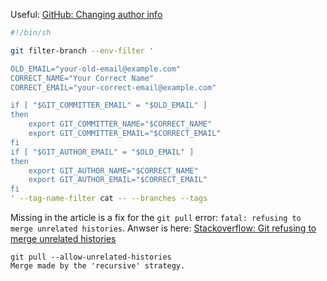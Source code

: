 Useful: [GitHub: Changing author info](https://help.github.com/articles/changing-author-info/)

```bash
#!/bin/sh

git filter-branch --env-filter '

OLD_EMAIL="your-old-email@example.com"
CORRECT_NAME="Your Correct Name"
CORRECT_EMAIL="your-correct-email@example.com"

if [ "$GIT_COMMITTER_EMAIL" = "$OLD_EMAIL" ]
then
    export GIT_COMMITTER_NAME="$CORRECT_NAME"
    export GIT_COMMITTER_EMAIL="$CORRECT_EMAIL"
fi
if [ "$GIT_AUTHOR_EMAIL" = "$OLD_EMAIL" ]
then
    export GIT_AUTHOR_NAME="$CORRECT_NAME"
    export GIT_AUTHOR_EMAIL="$CORRECT_EMAIL"
fi
' --tag-name-filter cat -- --branches --tags
```
Missing in the article is a fix for the <code>git pull</code> error: <code>fatal: refusing to merge unrelated histories</code>.
Anwser is here: [Stackoverflow: Git refusing to merge unrelated histories](https://stackoverflow.com/questions/37937984/git-refusing-to-merge-unrelated-histories)

```git
git pull --allow-unrelated-histories
Merge made by the 'recursive' strategy.
```
